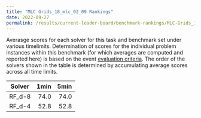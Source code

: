 ```yaml
---
title: "MLC Grids_18_mlc_02_09 Rankings"
date: 2022-09-27
permalink: /results/current-leader-board/benchmark-rankings/MLC-Grids_18_mlc_02_09-rankings
---
```



Averasge scores for each solver for this task and benchmark set under various timelimits.  Determination of scores for the individual problem instances within this benchmark (for which averages are computed and reported here) is based on the event [evaluation criteria](/_pages/root/results/evaluation-criteria.md).  The order of the solvers shown in the table is determined by accumulating average scores across all time limits.

| Solver | 1min | 5min |
| ------ | ---: | ---: |
| RF_d-8 | 74.0 | 74.0 |
| RF_d-4 | 52.8 | 52.8 |

